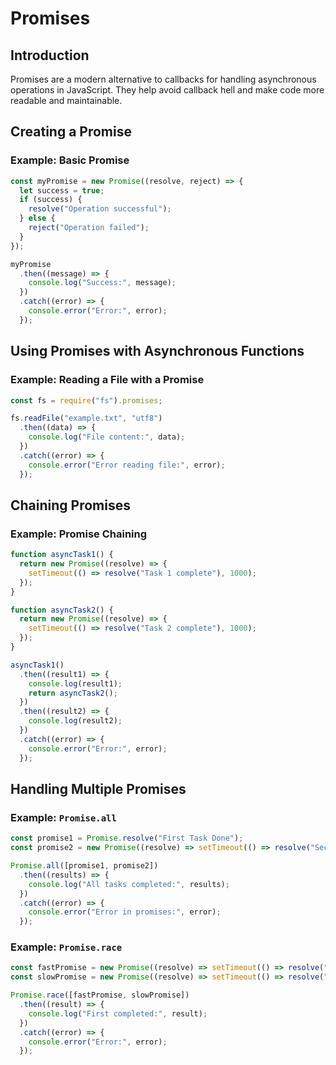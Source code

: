 # Promises

## Introduction
Promises are a modern alternative to callbacks for handling asynchronous operations in JavaScript. They help avoid callback hell and make code more readable and maintainable.

## Creating a Promise

### Example: Basic Promise
```js
const myPromise = new Promise((resolve, reject) => {
  let success = true;
  if (success) {
    resolve("Operation successful");
  } else {
    reject("Operation failed");
  }
});

myPromise
  .then((message) => {
    console.log("Success:", message);
  })
  .catch((error) => {
    console.error("Error:", error);
  });
```

## Using Promises with Asynchronous Functions

### Example: Reading a File with a Promise
```js
const fs = require("fs").promises;

fs.readFile("example.txt", "utf8")
  .then((data) => {
    console.log("File content:", data);
  })
  .catch((error) => {
    console.error("Error reading file:", error);
  });
```

## Chaining Promises

### Example: Promise Chaining
```js
function asyncTask1() {
  return new Promise((resolve) => {
    setTimeout(() => resolve("Task 1 complete"), 1000);
  });
}

function asyncTask2() {
  return new Promise((resolve) => {
    setTimeout(() => resolve("Task 2 complete"), 1000);
  });
}

asyncTask1()
  .then((result1) => {
    console.log(result1);
    return asyncTask2();
  })
  .then((result2) => {
    console.log(result2);
  })
  .catch((error) => {
    console.error("Error:", error);
  });
```

## Handling Multiple Promises

### Example: `Promise.all`
```js
const promise1 = Promise.resolve("First Task Done");
const promise2 = new Promise((resolve) => setTimeout(() => resolve("Second Task Done"), 2000));

Promise.all([promise1, promise2])
  .then((results) => {
    console.log("All tasks completed:", results);
  })
  .catch((error) => {
    console.error("Error in promises:", error);
  });
```

### Example: `Promise.race`
```js
const fastPromise = new Promise((resolve) => setTimeout(() => resolve("Fast task completed"), 1000));
const slowPromise = new Promise((resolve) => setTimeout(() => resolve("Slow task completed"), 3000));

Promise.race([fastPromise, slowPromise])
  .then((result) => {
    console.log("First completed:", result);
  })
  .catch((error) => {
    console.error("Error:", error);
  });
```

